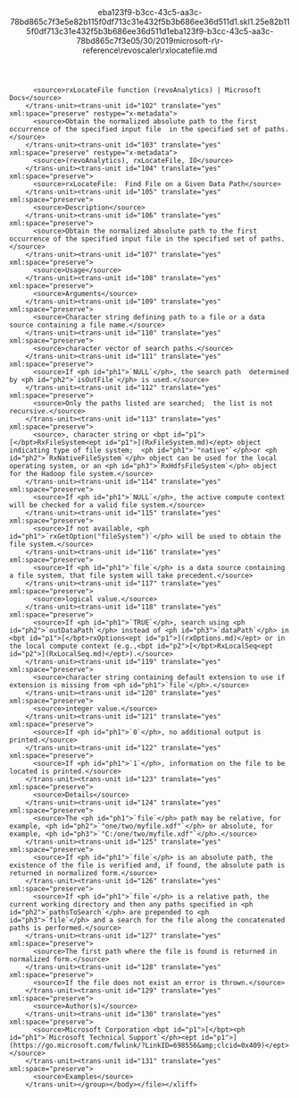 <?xml version="1.0"?><xliff version="1.2" xmlns="urn:oasis:names:tc:xliff:document:1.2" xmlns:xsi="http://www.w3.org/2001/XMLSchema-instance" xsi:schemaLocation="urn:oasis:names:tc:xliff:document:1.2 xliff-core-1.2-transitional.xsd"><file datatype="xml" original="rxlocatefile.md" source-language="en-US" target-language="en-US"><header><tool tool-id="mdxliff" tool-name="mdxliff" tool-version="1.0-8ab897d" tool-company="Microsoft" /><xliffext:skl_file_name xmlns:xliffext="urn:microsoft:content:schema:xliffextensions">eba123f9-b3cc-43c5-aa3c-78bd865c7f3e5e82b115f0df713c31e432f5b3b686ee36d511d1.skl</xliffext:skl_file_name><xliffext:version xmlns:xliffext="urn:microsoft:content:schema:xliffextensions">1.2</xliffext:version><xliffext:ms.openlocfilehash xmlns:xliffext="urn:microsoft:content:schema:xliffextensions">5e82b115f0df713c31e432f5b3b686ee36d511d1</xliffext:ms.openlocfilehash><xliffext:ms.sourcegitcommit xmlns:xliffext="urn:microsoft:content:schema:xliffextensions">eba123f9-b3cc-43c5-aa3c-78bd865c7f3e</xliffext:ms.sourcegitcommit><xliffext:ms.lasthandoff xmlns:xliffext="urn:microsoft:content:schema:xliffextensions">05/30/2019</xliffext:ms.lasthandoff><xliffext:ms.openlocfilepath xmlns:xliffext="urn:microsoft:content:schema:xliffextensions">microsoft-r\r-reference\revoscaler\rxlocatefile.md</xliffext:ms.openlocfilepath></header><body><group id="content" extype="content"><trans-unit id="101" translate="yes" xml:space="preserve" restype="x-metadata">
          <source>rxLocateFile function (revoAnalytics) | Microsoft Docs</source>
        </trans-unit><trans-unit id="102" translate="yes" xml:space="preserve" restype="x-metadata">
          <source>Obtain the normalized absolute path to the first occurrence of the specified input file  in the specified set of paths.</source>
        </trans-unit><trans-unit id="103" translate="yes" xml:space="preserve" restype="x-metadata">
          <source>(revoAnalytics), rxLocateFile, IO</source>
        </trans-unit><trans-unit id="104" translate="yes" xml:space="preserve">
          <source>rxLocateFile:  Find File on a Given Data Path</source>
        </trans-unit><trans-unit id="105" translate="yes" xml:space="preserve">
          <source>Description</source>
        </trans-unit><trans-unit id="106" translate="yes" xml:space="preserve">
          <source>Obtain the normalized absolute path to the first occurrence of the specified input file in the specified set of paths.</source>
        </trans-unit><trans-unit id="107" translate="yes" xml:space="preserve">
          <source>Usage</source>
        </trans-unit><trans-unit id="108" translate="yes" xml:space="preserve">
          <source>Arguments</source>
        </trans-unit><trans-unit id="109" translate="yes" xml:space="preserve">
          <source>Character string defining path to a file or a data source containing a file name.</source>
        </trans-unit><trans-unit id="110" translate="yes" xml:space="preserve">
          <source>character vector of search paths.</source>
        </trans-unit><trans-unit id="111" translate="yes" xml:space="preserve">
          <source>If <ph id="ph1">`NULL`</ph>, the search path  determined by <ph id="ph2">`isOutFile`</ph> is used.</source>
        </trans-unit><trans-unit id="112" translate="yes" xml:space="preserve">
          <source>Only the paths listed are searched;  the list is not recursive.</source>
        </trans-unit><trans-unit id="113" translate="yes" xml:space="preserve">
          <source>, character string or <bpt id="p1">[</bpt>RxFileSystem<ept id="p1">](RxFileSystem.md)</ept> object indicating type of file system;  <ph id="ph1">`"native"`</ph>or <ph id="ph2">`RxNativeFileSystem`</ph> object can be used for the local operating system, or an <ph id="ph3">`RxHdfsFileSystem`</ph> object for the Hadoop file system.</source>
        </trans-unit><trans-unit id="114" translate="yes" xml:space="preserve">
          <source>If <ph id="ph1">`NULL`</ph>, the active compute context will be checked for a valid file system.</source>
        </trans-unit><trans-unit id="115" translate="yes" xml:space="preserve">
          <source>If not available, <ph id="ph1">`rxGetOption("fileSystem")`</ph> will be used to obtain the file system.</source>
        </trans-unit><trans-unit id="116" translate="yes" xml:space="preserve">
          <source>If <ph id="ph1">`file`</ph> is a data source containing a file system, that file system will take precedent.</source>
        </trans-unit><trans-unit id="117" translate="yes" xml:space="preserve">
          <source>logical value.</source>
        </trans-unit><trans-unit id="118" translate="yes" xml:space="preserve">
          <source>If <ph id="ph1">`TRUE`</ph>, search using <ph id="ph2">`outDataPath`</ph> instead of <ph id="ph3">`dataPath`</ph> in <bpt id="p1">[</bpt>rxOptions<ept id="p1">](rxOptions.md)</ept> or in the local compute context (e.g.,<bpt id="p2">[</bpt>RxLocalSeq<ept id="p2">](RxLocalSeq.md)</ept>).</source>
        </trans-unit><trans-unit id="119" translate="yes" xml:space="preserve">
          <source>character string containing default extension to use if extension is missing from <ph id="ph1">`file`</ph>.</source>
        </trans-unit><trans-unit id="120" translate="yes" xml:space="preserve">
          <source>integer value.</source>
        </trans-unit><trans-unit id="121" translate="yes" xml:space="preserve">
          <source>If <ph id="ph1">`0`</ph>, no additional output is printed.</source>
        </trans-unit><trans-unit id="122" translate="yes" xml:space="preserve">
          <source>If <ph id="ph1">`1`</ph>, information on the file to be located is printed.</source>
        </trans-unit><trans-unit id="123" translate="yes" xml:space="preserve">
          <source>Details</source>
        </trans-unit><trans-unit id="124" translate="yes" xml:space="preserve">
          <source>The <ph id="ph1">`file`</ph> path may be relative, for example, <ph id="ph2">`"one/two/myfile.xdf"`</ph> or absolute, for example, <ph id="ph3">`"C:/one/two/myfile.xdf"`</ph>.</source>
        </trans-unit><trans-unit id="125" translate="yes" xml:space="preserve">
          <source>If <ph id="ph1">`file`</ph> is an absolute path, the existence of the file is verified and, if found, the absolute path is returned in normalized form.</source>
        </trans-unit><trans-unit id="126" translate="yes" xml:space="preserve">
          <source>If <ph id="ph1">`file`</ph> is a relative path, the current working directory and then any paths specified in <ph id="ph2">`pathsToSearch`</ph> are prepended to <ph id="ph3">`file`</ph> and a search for the file along the concatenated paths is performed.</source>
        </trans-unit><trans-unit id="127" translate="yes" xml:space="preserve">
          <source>The first path where the file is found is returned in normalized form.</source>
        </trans-unit><trans-unit id="128" translate="yes" xml:space="preserve">
          <source>If the file does not exist an error is thrown.</source>
        </trans-unit><trans-unit id="129" translate="yes" xml:space="preserve">
          <source>Author(s)</source>
        </trans-unit><trans-unit id="130" translate="yes" xml:space="preserve">
          <source>Microsoft Corporation <bpt id="p1">[</bpt><ph id="ph1">`Microsoft Technical Support`</ph><ept id="p1">](https://go.microsoft.com/fwlink/?LinkID=698556&amp;clcid=0x409)</ept></source>
        </trans-unit><trans-unit id="131" translate="yes" xml:space="preserve">
          <source>Examples</source>
        </trans-unit></group></body></file></xliff>